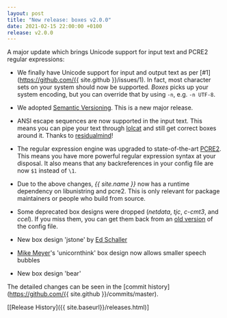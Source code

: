 ```yaml
---
layout: post
title: "New release: boxes v2.0.0"
date: 2021-02-15 22:00:00 +0100
release: v2.0.0
---
```


A major update which brings Unicode support for input text and PCRE2 regular expressions<!--break-->:

- We finally have Unicode support for input and output text as per [#1](https://github.com/{{ site.github }}/issues/1).
  In fact, most character sets on your system should now be supported. *Boxes* picks up your system encoding, but you
  can override that by using `-n`, e.g. `-n UTF-8`.
- We adopted [Semantic Versioning](https://semver.org). This is a new major release.
- ANSI escape sequences are now supported in the input text. This means you can pipe your text through
  [lolcat](https://github.com/busyloop/lolcat) and still get correct boxes around it.
  Thanks to [residualmind](https://github.com/residualmind)!
- The regular expression engine was upgraded to state-of-the-art [PCRE2](http://www.pcre.org/current/doc/html/). 
  This means you have more powerful regular expression syntax at your disposal. It also means that any backreferences
  in your config file are now `$1` instead of `\1`.
- Due to the above changes, *{{ site.name }}* now has a runtime dependency on libunistring and pcre2. This is only
  relevant for package maintainers or people who build from source.
- Some deprecated box designs were dropped (*netdata*, *tjc*, *c-cmt3*, and *ccel*). If you miss them, you can get
  them back from an [old
  version](https://raw.githubusercontent.com/ascii-boxes/boxes/363e0266e083475b19f7539fd6beae699ade1890/boxes-config)
  of the config file.

- New box design 'jstone' by [Ed Schaller](https://github.com/schallee)
- [Mike Meyer](https://github.com/meyer)'s 'unicornthink' box design now allows smaller speech bubbles
- New box design 'bear'

The detailed changes can be seen in the [commit history](https://github.com/{{ site.github }}/commits/master).

[[Release History]({{ site.baseurl}}/releases.html)]
